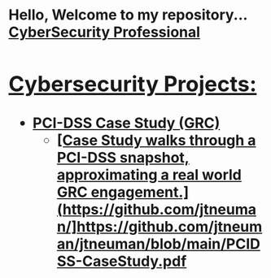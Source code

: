 <h1>Hello, Welcome to my repository... <br/><a href="https://github.com/jtneuman">CyberSecurity Professional</a> <a href="https://www.linkedin.com/in/joshuaneuman7/">

<h2> Cybersecurity Projects:</h2>

- <b>PCI-DSS Case Study (GRC)</b>
  - [Case Study walks through a PCI-DSS snapshot, approximating a real world GRC engagement.](https://github.com/jtneuman/]https://github.com/jtneuman/jtneuman/blob/main/PCIDSS-CaseStudy.pdf
 
